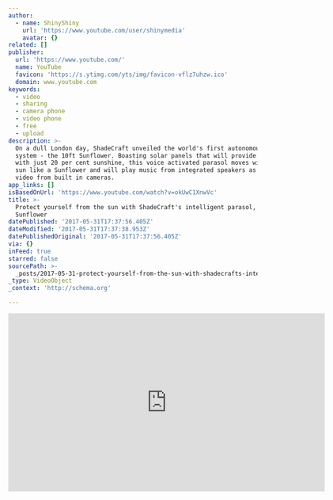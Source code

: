 ```yaml
---
author:
  - name: ShinyShiny
    url: 'https://www.youtube.com/user/shinymedia'
    avatar: {}
related: []
publisher:
  url: 'https://www.youtube.com/'
  name: YouTube
  favicon: 'https://s.ytimg.com/yts/img/favicon-vflz7uhzw.ico'
  domain: www.youtube.com
keywords:
  - video
  - sharing
  - camera phone
  - video phone
  - free
  - upload
description: >-
  On a dull London day, ShadeCraft unveiled the world's first autonomous shading
  system - the 10ft Sunflower. Boasting solar panels that will provide power
  with just 20 per cent sunshine, this voice activated parasol moves with the
  sun like a Sunflower and will play music from integrated speakers as well as
  video from built in cameras.
app_links: []
isBasedOnUrl: 'https://www.youtube.com/watch?v=okUwC1XnwVc'
title: >-
  Protect yourself from the sun with ShadeCraft's intelligent parasol, the
  Sunflower
datePublished: '2017-05-31T17:37:56.405Z'
dateModified: '2017-05-31T17:37:38.953Z'
datePublishedOriginal: '2017-05-31T17:37:56.405Z'
via: {}
inFeed: true
starred: false
sourcePath: >-
  _posts/2017-05-31-protect-yourself-from-the-sun-with-shadecrafts-intelligent.md
_type: VideoObject
_context: 'http://schema.org'

---
```

<iframe src="https://cdn.embedly.com/widgets/media.html?src=https%3A%2F%2Fwww.youtube.com%2Fembed%2FokUwC1XnwVc%3Ffeature%3Doembed&amp;url=http%3A%2F%2Fwww.youtube.com%2Fwatch%3Fv%3DokUwC1XnwVc&amp;image=https%3A%2F%2Fi.ytimg.com%2Fvi%2FokUwC1XnwVc%2Fhqdefault.jpg&amp;key=a715cf41cc93453ca338d350cd26f87b&amp;type=text%2Fhtml&amp;schema=youtube" width="640" height="360" scrolling="no" frameborder="0" allowfullscreen="" style=""></iframe>